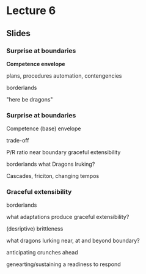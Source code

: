 # Lecture 6

## Slides


### Surprise at boundaries

**Competence envelope**

plans, procedures
automation, contengencies

borderlands

"here be dragons"


### Surprise at boundaries

Competence (base) envelope

trade-off

P/R ratio near boundary
graceful extensibility

borderlands
what Dragons lruking?

Cascades,  friciton, changing tempos

### Graceful extensibility

borderlands

what adaptations produce graceful extensibility?

(desriptive) brittleness

what dragons lurking near, at and beyond boundary?

anticipating crunches ahead

genearting/sustaining a readiness to respond